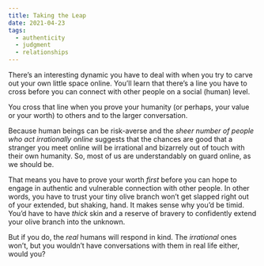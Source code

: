 ```yaml
---
title: Taking the Leap
date: 2021-04-23
tags:
  - authenticity
  - judgment
  - relationships
---
```

There’s an interesting dynamic you have to deal with when you try to carve out your own little space online. You’ll learn that there’s a line you have to cross before you can connect with other people on a social (human) level. 

<!-- excerpt -->

You cross that line when you prove your humanity (or perhaps, your value or your worth) to others and to the larger conversation. 

Because human beings can be risk-averse and the *sheer number of people who act irrationally online* suggests that the chances are good that a stranger you meet online will be irrational and bizarrely out of touch with their own humanity. So, most of us are understandably on guard online, as we should be. 

That means you have to prove your worth *first* before you can hope to engage in authentic and vulnerable connection with other people. In other words, you have to trust your tiny olive branch won’t get slapped right out of your extended, but shaking, hand. It makes sense why you’d be timid. You’d have to have *thick* skin and a reserve of bravery to confidently extend your olive branch into the unknown. 

But if you do, the *real* humans will respond in kind. The *irrational* ones won’t, but you wouldn’t have conversations with them in real life either, would you?